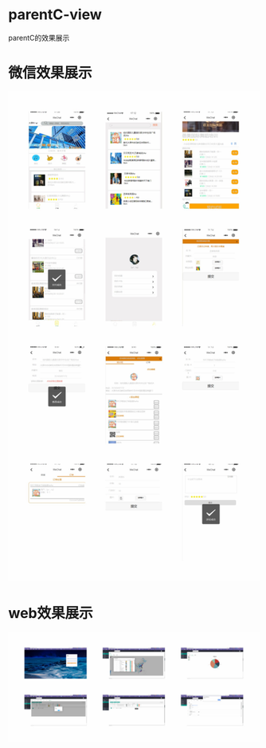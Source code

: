 # parentC-view
parentC的效果展示


微信效果展示
===


![wechat](https://github.com/AWQi/parentC-view/blob/master/wechat.jpg  "wechat")  

web效果展示
===

![web](https://github.com/AWQi/parentC-view/blob/master/web.jpg  "web")  
